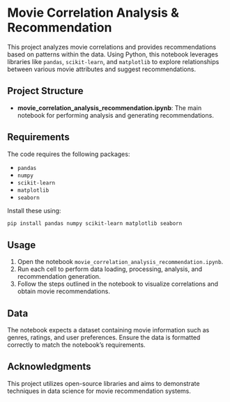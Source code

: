 
# Movie Correlation Analysis & Recommendation

This project analyzes movie correlations and provides recommendations based on patterns within the data. Using Python, this notebook leverages libraries like `pandas`, `scikit-learn`, and `matplotlib` to explore relationships between various movie attributes and suggest recommendations.

## Project Structure

- **movie_correlation_analysis_recommendation.ipynb**: The main notebook for performing analysis and generating recommendations.

## Requirements

The code requires the following packages:
- `pandas`
- `numpy`
- `scikit-learn`
- `matplotlib`
- `seaborn`

Install these using:
```bash
pip install pandas numpy scikit-learn matplotlib seaborn
```

## Usage

1. Open the notebook `movie_correlation_analysis_recommendation.ipynb`.
2. Run each cell to perform data loading, processing, analysis, and recommendation generation.
3. Follow the steps outlined in the notebook to visualize correlations and obtain movie recommendations.

## Data

The notebook expects a dataset containing movie information such as genres, ratings, and user preferences. Ensure the data is formatted correctly to match the notebook’s requirements.

## Acknowledgments

This project utilizes open-source libraries and aims to demonstrate techniques in data science for movie recommendation systems.
